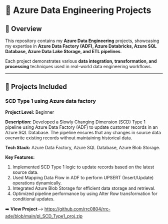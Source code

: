 # 🚀 Azure Data Engineering Projects

## 📖 Overview
This repository contains my **Azure Data Engineering** projects, showcasing my expertise in **Azure Data Factory (ADF), Azure Databricks, Azure SQL Database, Azure Data Lake Storage, and ETL pipelines**.

Each project demonstrates various **data integration, transformation, and processing** techniques used in real-world data engineering workflows.

---

## 📂 Projects Included

 
### **SCD Type 1 using Azure data factory**
**Project Level:** Beginner

**Description:** Developed a Slowly Changing Dimension (SCD) Type 1 pipeline using Azure Data Factory (ADF) to update customer records in an Azure SQL Database. The pipeline ensures that any changes in source data overwrite existing records without maintaining historical data.

**Tech Stack:** Azure Data Factory, Azure SQL Database, Azure Blob Storage.

**Key Features:**
1. Implemented SCD Type 1 logic to update records based on the latest source data.
2. Used Mapping Data Flow in ADF to perform UPSERT (Insert/Update) operations dynamically.
3. Integrated Azure Blob Storage for efficient data storage and retrieval.
4. Optimized pipeline performance by using Alter Row transformation for conditional updates.

➡️ **View Project**--> https://github.com/rrc0804/rrc-ade/blob/main/pl_SCD_Type1_proj.zip
